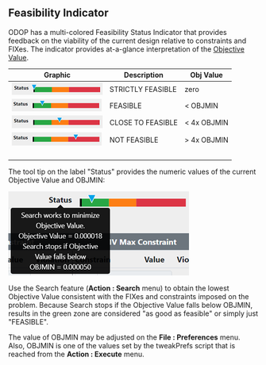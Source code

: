 ## Feasibility Indicator

ODOP has a multi-colored Feasibility Status Indicator that provides feedback on the 
viability of the current design relative to constraints and FIXes. 
The indicator provides at-a-glance interpretation of the [Objective Value](terminology#obj).
 
 Graphic | Description | Obj Value
 --- | --- | ---  
 ![StrictlyFeasible](./png/FI_StrictlyFeasible2.png "FI StrictlyFeasible") | STRICTLY FEASIBLE | zero    
 ![Feasible](./png/FI_Feasible2.png "FI Feasible") | FEASIBLE | < OBJMIN  
 ![Close To Feasible](./png/FI_CloseToFeasible2.png "FI Feasible") | CLOSE TO FEASIBLE | < 4x OBJMIN  
 ![Not Feasible](./png/FI_NotFeasible2.png "FI Feasible") | NOT FEASIBLE | > 4x OBJMIN  
 &nbsp; | &nbsp; | &nbsp; |   
 
The tool tip on the label "Status" provides the numeric values of the current Objective Value and OBJMIN: 
 
![Tool Tip](./png/FI_ToolTip2.png "Feasibility Indicator Tool Tip")   
   
Use the Search feature (<b>Action : Search</b> menu) to obtain the lowest Objective Value 
consistent with the FIXes and constraints imposed on the problem. 
Because Search stops if the Objective Value falls below OBJMIN, 
results in the green zone are considered "as good as feasible" or simply just "FEASIBLE".   
 
The value of OBJMIN may be adjusted on the <b>File : Preferences</b> menu.
Also, OBJMIN is one of the values set by the tweakPrefs script that is reached from the <b>Action : Execute</b> menu.
 
 
